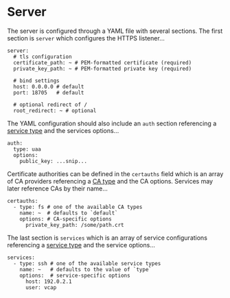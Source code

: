 # Server

The server is configured through a YAML file with several sections. The first section is `server` which configures the HTTPS listener...

    server:
      # tls configuration
      certificate_path: ~ # PEM-formatted certificate (required)
      private_key_path: ~ # PEM-formatted private key (required)

      # bind settings
      host: 0.0.0.0 # default
      port: 18705   # default

      # optional redirect of /
      root_redirect: ~ # optional

The YAML configuration should also include an `auth` section referencing a [service type](../authn) and the services options...

    auth:
      type: uaa
      options:
        public_key: ...snip...

Certificate authorities can be defined in the `certauths` field which is an array of CA providers referencing a [CA type](../certauth) and the CA options. Services may later reference CAs by their name...

    certauths:
      - type: fs # one of the available CA types
        name: ~  # defaults to `default`
        options: # CA-specific options
          private_key_path: /some/path.crt

The last section is `services` which is an array of service configurations referencing a [service type](../service) and the service options...

    services:
      - type: ssh # one of the available service types
        name: ~   # defaults to the value of `type`
        options:  # service-specific options
          host: 192.0.2.1
          user: vcap
